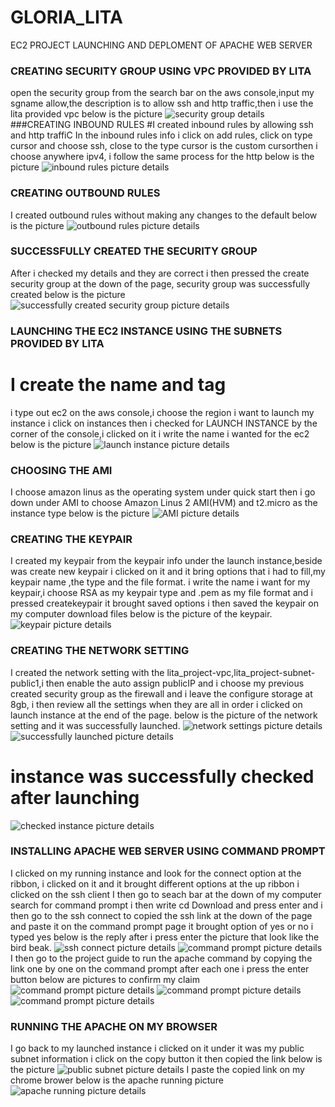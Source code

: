 # GLORIA_LITA
 EC2 PROJECT LAUNCHING AND DEPLOMENT OF APACHE WEB SERVER
### CREATING SECURITY GROUP USING VPC PROVIDED BY LITA
open the security group from the search bar on the aws console,input my sgname allow,the description is to allow ssh and http traffic,then i use the lita provided vpc below is the picture
![security group details](/security-group1.png)
###CREATING INBOUND RULES
#I created inbound rules by allowing ssh and http traffiC
In the inbound rules info i click on add rules, click on type cursor and choose ssh, close to the type cursor is the custom cursorthen i choose anywhere ipv4, i follow the same process for the http below is the picture
![inbound rules picture details](/inbound-rules.png)
### CREATING OUTBOUND RULES 
I created outbound rules without making any changes to the default below is the picture
![outbound rules picture details](/outbound-rules.png)
### SUCCESSFULLY CREATED THE SECURITY GROUP
After i checked my details and they are correct i then pressed the create security group at the down of the page, security group was successfully created below is the picture
![successfully created security group picture details](/successfully-createdsg.png)
### LAUNCHING THE EC2 INSTANCE USING THE SUBNETS PROVIDED BY LITA
# I create the name and tag
i type out ec2 on the aws console,i choose the region i want to launch my instance i click on instances then i checked for LAUNCH INSTANCE by the corner of the  console,i clicked on it i write the name i wanted for the ec2 below is the picture
![launch instance picture details](/instancelaunch.png)
### CHOOSING THE AMI
I choose amazon linus as the operating system under quick start then i go down under AMI to choose Amazon Linus 2 AMI(HVM) and t2.micro as the instance type below is the picture
![AMI picture details](/instance-launch2.png)
### CREATING THE KEYPAIR
I created my keypair from the keypair info under the launch instance,beside was create new keypair i clicked on it and it bring options that i had to fill,my keypair name ,the type and the file format. i write the name i want for my keypair,i choose RSA as my keypair type and .pem as my file format and i pressed createkeypair
it brought saved options i then saved the keypair on my computer download files below is the picture of the keypair.
![keypair picture details](/keypair.png)
### CREATING THE NETWORK SETTING
I created the network setting with the lita_project-vpc,lita_project-subnet-public1,i then enable the auto assign publicIP and i choose my previous created security group as the firewall and i leave the configure storage at 8gb, i then review all the settings when they are all in order i clicked on launch
instance at the end of the page. below is the picture of the network setting and it was successfully launched.
![network settings picture details](/network-setting.png)
![successfully launched picture details](/instance-successful-running)
# instance was successfully checked after launching
![checked instance picture details](/checked-instance.png)
### INSTALLING APACHE WEB SERVER USING COMMAND PROMPT
I clicked on my running instance and look for the connect option at the ribbon, i clicked on it and it brought different options at the up ribbon i clicked on the ssh client
I then go to seach bar at the down of my computer search for command prompt i then write cd Download and press enter and i then go to the ssh connect to copied the ssh link at the down of the page and paste it on the
command prompt page  it brought option of yes or no i typed yes below is the reply after i press enter the picture that look like the bird beak.
![ssh connect picture details](/instanceid.png)
![command prompt picture details](/command-prompt1.png)
I then go to the project guide to run the apache command by copying the link one by one on the command prompt after each one i press the enter button below are pictures to confirm my claim
![command prompt picture details](/command-prompt.png)
![command prompt picture details](/command-prompt2.png)
![command prompt picture details](/command-prompt3.png)
### RUNNING THE APACHE ON MY BROWSER
I go back to my launched instance i clicked on it under it was my public subnet information i click on the copy button it then copied the link below is the picture
![public subnet picture details](/instance-running.png)
I paste the copied link on my chrome brower below is the apache running picture
![apache running picture details](/apache.png)
